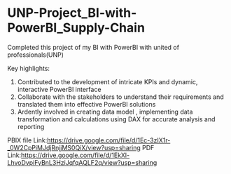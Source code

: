 # UNP-Project_BI-with-PowerBI_Supply-Chain

Completed this project of my BI with PowerBI with united of professionals(UNP)

Key highlights:
1.	Contributed to the development of intricate KPIs and dynamic, interactive PowerBI interface
2.	Collaborate with the stakeholders to understand their requirements and translated them into effective PowerBI solutions
3.	Ardently involved in creating data model , implementing data transformation and calculations using DAX for accurate analysis and reporting   

PBIX file Link:https://drive.google.com/file/d/1Ec-3zIX1r-_0W2CpPiMJdjRnjjMS0QiX/view?usp=sharing
PDF Link:https://drive.google.com/file/d/1EkXl-LhvoDvpiFyBnL3HziJqfqAQLF2q/view?usp=sharing

